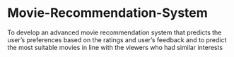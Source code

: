 # Movie-Recommendation-System
To develop an advanced movie recommendation system that predicts the user’s preferences based on the ratings and user’s feedback and to predict the most suitable movies in line with the viewers who had similar interests
